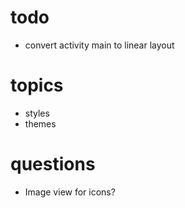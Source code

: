 # todo

- convert activity main to linear layout

# topics

- styles
- themes

# questions

- Image view for icons?